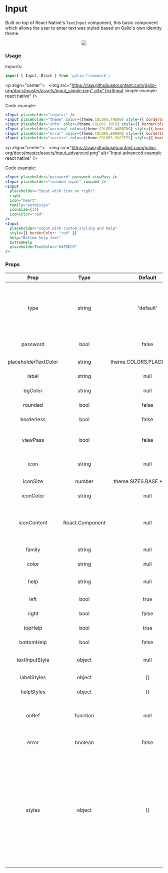 # Input
Built on top of React Native's `TextInput` component, this basic component which allows the user to enter text was styled based on Galio's own identity theme.

<p align="center">
 <img src="assets/10.png" />
</p>

### Usage
Imports:
```js
import { Input, Block } from 'galio-framework';
```

<p align="center">
  <img src="https://raw.githubusercontent.com/galio-org/docs/master/assets/input_simple.png" alt="TextInput simple example react native" />
</p>

Code example:
```jsx
<Input placeholder="regular" />
<Input placeholder="theme" color={theme.COLORS.THEME} style={{ borderColor: theme.COLORS.THEME }} placeholderTextColor={theme.COLORS.THEME} />
<Input placeholder="info" color={theme.COLORS.INFO} style={{ borderColor: theme.COLORS.INFO }} placeholderTextColor={theme.COLORS.INFO}/>
<Input placeholder="warning" color={theme.COLORS.WARNING} style={{ borderColor: theme.COLORS.WARNING }} placeholderTextColor={theme.COLORS.WARNING}/>
<Input placeholder="error" color={theme.COLORS.ERROR} style={{ borderColor: theme.COLORS.ERROR }} placeholderTextColor={theme.COLORS.ERROR}/>
<Input placeholder="success" color={theme.COLORS.SUCCESS} style={{ borderColor: theme.COLORS.SUCCESS }} placeholderTextColor={theme.COLORS.SUCCESS}/>
```
<p align="center">
  <img src="https://raw.githubusercontent.com/galio-org/docs/master/assets/input_advanced.png" alt="Input advanced example react native" />
</p>

Code example:
```jsx
<Input placeholder="password" password viewPass />
<Input placeholder="rounded input" rounded />
<Input
  placeholder="Input with Icon on right"
  right
  icon="heart"
  family="antdesign"
  iconSize={14}
  iconColor="red"
/>
<Input
  placeholder="Input with custom styling and help"
  style={{ borderColor: "red" }}
  help="Bottom help text"
  bottomHelp
  placeholderTextColor="#4F8EC9"
/>
```

### Props

|         Prop         |  Type  |          Default         |                                                                            Description                                                                            |
|:--------------------:|:------:|:------------------------:|:-----------------------------------------------------------------------------------------------------------------------------------------------------------------:|
| type                 | string | 'default'                | this is basically the TextInput's keyboardType prop and it has the next options: 'default', 'number-pad', 'decimal-pad', 'numeric', 'email-address', 'phone-pad'. |
| password             |  bool  | false                    | Tells the input that this is going to be a password input                                                                                                         |
| placeholderTextColor | string | theme.COLORS.PLACEHOLDER | Sets the placeholder's text color                                                                                                                                 |
| label                | string | null                     | Sets the label of the input                                                                                                                                       |
| bgColor              | string | null                     | Sets the Input's backgroundColor                                                                                                                                  |
| rounded              | bool   | false                    | Sets the corners to be rounded                                                                                                                                    |
| borderless           | bool   | false                    | Sets the Input's borderWidth to 0                                                                                                                                 |
| viewPass             | bool   | false                    | Adds the functionality of pressing a button in order to see your password's letters                                                                               |
| icon                 | string | null                     | Choose your Icon's name from Expo's icon list                                                                                                                     |
| iconSize | number | theme.SIZES.BASE * 1.0625 | Prop to pass size for icon |
| iconColor            | string | null                     | Changes the Icon's color                                                                                                                                          |
| iconContent | React.Component | null | Prop which takes a rendered component, which is used to render custom content in place of the default Icon component |
| family               | string | null                     | Choose your Icon's family from the same list                                                                                                                      |
| color                | string | null                     | Sets the Input's text color.                                                                                                                                      |
| help                 | string | null                     | Sets a helper line for more information regarding your input.                                                                                                     |
| left                 | bool   | true                     | Sets the Icon to the left of the Input.                                                                                                                           |
| right                | bool   | false                    | Sets the Icon to the right of the Input.                                                                                                                          |
| topHelp              | bool   | true                     | Sets the helper line above the input.                                                                                                                             |
| bottomHelp           | bool   | false                    | Sets the helper line below the input.                                                                                                                             |
| textInputStyle | object | null | Custom style object for the react-native TextInput |
| labelStyles | object | {} | Custom style object for the label |
| helpStyles | object | {} | Custom style object for the help text |
| onRef | function | null | Function which can be used to access ref of the inner TextInput. Function is called with ref as argument ((ref) => {}) |
| error | boolean | false | If true, changes color of border and Icon to theme.COLORS.DANGER |
| styles | object | {} | Object that can be used to pass custom styles to various parts of the Input. Possible keys are: **inputStyle**, **inputContainer**, **rounded**, **borderless**, **inputView**, **inputIcon**, **inputText**, **label**, **helpText**. These styles are overwritten by any styles that are passed in a custom prop for any part of Input. For eg. *styles.label* will be overwritten by *labelStyles*, if both have an common properties |
